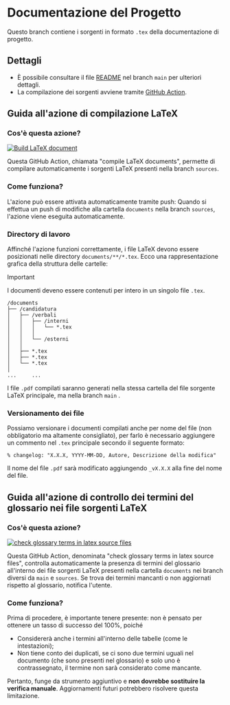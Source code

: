# Documentazione del Progetto
Questo branch contiene i sorgenti in formato `.tex` della documentazione di progetto.
## Dettagli
- È possibile consultare il file [README](https://github.com/NaN1fy/docs/tree/main) nel branch `main` per ulteriori dettagli.
- La compilazione dei sorgenti avviene tramite [GitHub Action](https://docs.github.com/en/actions).
## Guida all'azione di compilazione LaTeX
### Cos'è questa azione?
[![Build LaTeX document](https://github.com/NaN1fy/docs/actions/workflows/compile.yml/badge.svg?branch=sources&event=push)](https://github.com/NaN1fy/docs/actions/workflows/compile.yml)

Questa GitHub Action, chiamata "compile LaTeX documents", permette di compilare automaticamente i sorgenti LaTeX presenti nella branch `sources`.
### Come funziona?
L'azione può essere attivata automaticamente tramite push: Quando si effettua un push di modifiche alla cartella `documents` nella branch `sources`, l'azione viene eseguita automaticamente.
### Directory di lavoro
Affinché l'azione funzioni correttamente, i file LaTeX  devono essere posizionati nelle directory `documents/**/*.tex`. Ecco una rappresentazione grafica della struttura delle cartelle:

> [!IMPORTANT]  
> I documenti deveno essere contenuti per intero in un singolo file `.tex`.


```
/documents
├── /candidatura
│   ├── /verbali
│   │   ├── /interni
│   │   │   └── *.tex
│   │   │       
│   │   └── /esterni                       
│   │       
│   ├── *.tex 
│   ├── *.tex
│   └── *.tex
│
...     ...
```
I file `.pdf` compilati saranno generati nella stessa cartella del file sorgente LaTeX principale, ma nella branch `main` .

### Versionamento dei file
Possiamo versionare i documenti compilati anche per nome del file (non obbligatorio ma altamente consigliato), per farlo è necessario aggiungere un commento nel `.tex` principale secondo il seguente formato:
```
% changelog: "X.X.X, YYYY-MM-DD, Autore, Descrizione della modifica"
```
Il nome del file `.pdf` sarà modificato aggiungendo `_vX.X.X` alla fine del nome del file.

## Guida all'azione di controllo dei termini del glossario nei file sorgenti LaTeX
### Cos'è questa azione?
[![check glossary terms in latex source files](https://github.com/NaN1fy/docs/actions/workflows/check_glossary.yml/badge.svg)](https://github.com/NaN1fy/docs/actions/workflows/check_glossary.yml)

Questa GitHub Action, denominata "check glossary terms in latex source files", controlla automaticamente la presenza di termini del glossario all'interno dei file sorgenti LaTeX presenti nella cartella `documents` nei branch diversi da `main` e `sources`. Se trova dei termini mancanti o non aggiornati rispetto al glossario, notifica l'utente.
### Come funziona?
Prima di procedere, è importante tenere presente: non è pensato per ottenere un tasso di successo del 100%, poiché
- Considererà anche i termini all'interno delle tabelle (come le intestazioni);
- Non tiene conto dei duplicati, se ci sono due termini uguali nel documento (che sono presenti nel glossario) e solo uno è contrassegnato, il termine non sarà considerato come mancante.

Pertanto, funge da strumento aggiuntivo e **non dovrebbe sostituire la verifica manuale**. Aggiornamenti futuri potrebbero risolvere questa limitazione.
